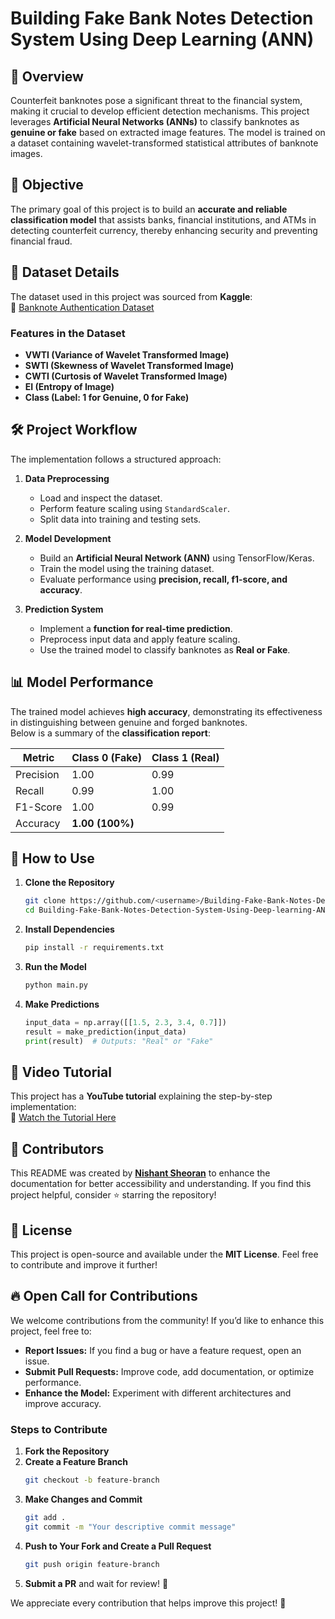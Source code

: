 # **Building Fake Bank Notes Detection System Using Deep Learning (ANN)**

## 📌 **Overview**  
Counterfeit banknotes pose a significant threat to the financial system, making it crucial to develop efficient detection mechanisms. This project leverages **Artificial Neural Networks (ANNs)** to classify banknotes as **genuine or fake** based on extracted image features. The model is trained on a dataset containing wavelet-transformed statistical attributes of banknote images.  

## 🎯 **Objective**  
The primary goal of this project is to build an **accurate and reliable classification model** that assists banks, financial institutions, and ATMs in detecting counterfeit currency, thereby enhancing security and preventing financial fraud.  

## 💂️ **Dataset Details**  
The dataset used in this project was sourced from **Kaggle**:  
🔗 [Banknote Authentication Dataset](https://www.kaggle.com/datasets/gauravduttakiit/banknote/data?select=train.csv)  

### **Features in the Dataset**  
- **VWTI (Variance of Wavelet Transformed Image)**  
- **SWTI (Skewness of Wavelet Transformed Image)**  
- **CWTI (Curtosis of Wavelet Transformed Image)**  
- **EI (Entropy of Image)**  
- **Class (Label: 1 for Genuine, 0 for Fake)**  

## 🛠️ **Project Workflow**  
The implementation follows a structured approach:  

1. **Data Preprocessing**  
   - Load and inspect the dataset.  
   - Perform feature scaling using `StandardScaler`.  
   - Split data into training and testing sets.  

2. **Model Development**  
   - Build an **Artificial Neural Network (ANN)** using TensorFlow/Keras.  
   - Train the model using the training dataset.  
   - Evaluate performance using **precision, recall, f1-score, and accuracy**.  

3. **Prediction System**  
   - Implement a **function for real-time prediction**.  
   - Preprocess input data and apply feature scaling.  
   - Use the trained model to classify banknotes as **Real or Fake**.  

## 📊 **Model Performance**  
The trained model achieves **high accuracy**, demonstrating its effectiveness in distinguishing between genuine and forged banknotes.  
Below is a summary of the **classification report**:  

| Metric       | Class 0 (Fake) | Class 1 (Real) |  
|-------------|--------------|--------------|  
| Precision   | 1.00        | 0.99        |  
| Recall      | 0.99        | 1.00        |  
| F1-Score    | 1.00        | 0.99        |  
| Accuracy    | **1.00 (100%)** |  

## 🚀 **How to Use**  
1. **Clone the Repository**  
   ```bash
   git clone https://github.com/<username>/Building-Fake-Bank-Notes-Detection-System-Using-Deep-learning-ANN.git
   cd Building-Fake-Bank-Notes-Detection-System-Using-Deep-learning-ANN
   ```  
2. **Install Dependencies**  
   ```bash
   pip install -r requirements.txt
   ```  
3. **Run the Model**  
   ```bash
   python main.py
   ```  
4. **Make Predictions**  
   ```python
   input_data = np.array([[1.5, 2.3, 3.4, 0.7]])  
   result = make_prediction(input_data)  
   print(result)  # Outputs: "Real" or "Fake"
   ```  

## 🎥 **Video Tutorial**  
This project has a **YouTube tutorial** explaining the step-by-step implementation:  
🔗 [Watch the Tutorial Here](<https://www.youtube.com/watch?v=C_ecmIRVSpc&t=16s>)  

## 🤝 **Contributors**  
This README was created by **[Nishant Sheoran](https://github.com/nishant-sheoran)** to enhance the documentation for better accessibility and understanding. If you find this project helpful, consider ⭐ starring the repository!  

## 📛 **License**  
This project is open-source and available under the **MIT License**. Feel free to contribute and improve it further!  

## 🔥 **Open Call for Contributions**  
We welcome contributions from the community! If you’d like to enhance this project, feel free to:  

- **Report Issues:** If you find a bug or have a feature request, open an issue.  
- **Submit Pull Requests:** Improve code, add documentation, or optimize performance.  
- **Enhance the Model:** Experiment with different architectures and improve accuracy.  

### **Steps to Contribute**  
1. **Fork the Repository**  
2. **Create a Feature Branch**  
   ```bash
   git checkout -b feature-branch
   ```  
3. **Make Changes and Commit**  
   ```bash
   git add .
   git commit -m "Your descriptive commit message"
   ```  
4. **Push to Your Fork and Create a Pull Request**  
   ```bash
   git push origin feature-branch
   ```  
5. **Submit a PR** and wait for review! 🎉  

We appreciate every contribution that helps improve this project! 🚀


